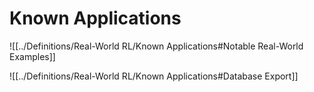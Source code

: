# Known Applications

![[../Definitions/Real-World RL/Known Applications#Notable Real-World Examples]]

![[../Definitions/Real-World RL/Known Applications#Database Export]]



